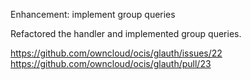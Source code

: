 Enhancement: implement group queries

Refactored the handler and implemented group queries.

<https://github.com/owncloud/ocis/glauth/issues/22>
<https://github.com/owncloud/ocis/glauth/pull/23>

